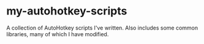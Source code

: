 # my-autohotkey-scripts
A collection of AutoHotkey scripts I've written.  Also includes some common libraries, many of which I have modified.
